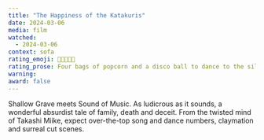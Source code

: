 ```yaml
---
title: "The Happiness of the Katakuris"
date: 2024-03-06
media: film
watched:
  - 2024-03-06
context: sofa
rating_emoji: 🍿🍿🍿🍿🪩
rating_prose: Four bags of popcorn and a disco ball to dance to the silly musical numbers.
warning:
award: false
---
```


Shallow Grave meets Sound of Music. As ludicrous as it sounds, a wonderful absurdist tale of family, death and deceit. From the twisted mind of Takashi Miike, expect over-the-top song and dance numbers, claymation and surreal cut scenes.
